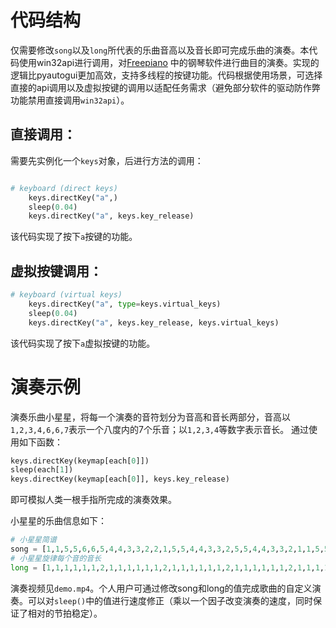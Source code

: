 # 代码结构

仅需要修改`song`以及`long`所代表的乐曲音高以及音长即可完成乐曲的演奏。本代码使用win32api进行调用，对[Freepiano](https://sourceforge.net/projects/freepiano/) 中的钢琴软件进行曲目的演奏。实现的逻辑比pyautogui更加高效，支持多线程的按键功能。代码根据使用场景，可选择直接的api调用以及虚拟按键的调用以适配任务需求（避免部分软件的驱动防作弊功能禁用直接调用`win32api`）。

## 直接调用：

需要先实例化一个`keys`对象，后进行方法的调用：
```python

# keyboard (direct keys)
    keys.directKey("a",)
    sleep(0.04)
    keys.directKey("a", keys.key_release)
```

该代码实现了按下`a`按键的功能。

## 虚拟按键调用：

```python
# keyboard (virtual keys)
    keys.directKey("a", type=keys.virtual_keys)
    sleep(0.04)
    keys.directKey("a", keys.key_release, keys.virtual_keys)
```

该代码实现了按下`a`虚拟按键的功能。


#  演奏示例

演奏乐曲小星星，将每一个演奏的音符划分为音高和音长两部分，音高以`1,2,3,4,6,6,7`表示一个八度内的7个乐音；以`1,2,3,4`等数字表示音长。
通过使用如下函数：

```python
keys.directKey(keymap[each[0]])
sleep(each[1])
keys.directKey(keymap[each[0]], keys.key_release)

```
即可模拟人类一根手指所完成的演奏效果。

小星星的乐曲信息如下：
```python
# 小星星简谱
song = [1,1,5,5,6,6,5,4,4,3,3,2,2,1,5,5,4,4,3,3,2,5,5,4,4,3,3,2,1,1,5,5,6,6,5,4,4,3,3,2,2,1]
# 小星星旋律每个音的音长
long = [1,1,1,1,1,1,2,1,1,1,1,1,1,2,1,1,1,1,1,1,2,1,1,1,1,1,1,2,1,1,1,1,1,1,2,1,1,1,1,1,1,2]

```

演奏视频见`demo.mp4`。个人用户可通过修改song和long的值完成歌曲的自定义演奏。可以对`sleep()`中的值进行速度修正（乘以一个因子改变演奏的速度，同时保证了相对的节拍稳定）。